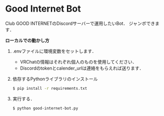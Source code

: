 # Good Internet Bot

Club GOOD INTERNETのDiscordサーバーで運用したいBot．
ジャンボできます．

**ローカルでの動かし方**

1. .envファイルに環境変数をセットします．
   - VRChatの情報はそれぞれ個人のものを使用してください．
   - Discordのtokenとcalender_urlは連絡をもらえれば送ります．

2. 依存するPythonライブラリのインストール

    ```sh
    $ pip install -r requirements.txt
    ```

3. 実行する．

    ```sh
    $ python good-internet-bot.py
    ```
